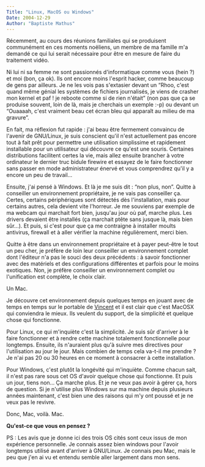 ```yaml
---
Title: "Linux, MacOS ou Windows"
Date: 2004-12-29
Author: "Baptiste Mathus"
---
```




Récemment, au cours des réunions familiales qui se produisent
communément en ces moments noëliens, un membre de ma famille m'a demandé
ce qui lui serait nécessaire pour être en mesure de faire du traitement
vidéo.

Ni lui ni sa femme ne sont passionnés d'informatique comme vous (hein ?)
et moi (bon, ça ok). Ils ont encore moins l'esprit hacker, comme
beaucoup de gens par ailleurs. Je ne les vois pas s'extasier devant un
“Rhoo, c'est quand même génial les systèmes de fichiers journalisés, je
viens de crasher mon kernel et paf ! je reboote comme si de rien
n'était” (non pas que ça se produise souvent, loin de là, mais je
cherchais un exemple :-p) ou devant un “Ouaaaah, c'est vraiment beau cet
écran bleu qui apparaît au milieu de ma gravure”.

En fait, ma réflexion fut rapide : j'ai beau être fermement convaincu de
l'avenir de GNU/Linux, je suis conscient qu'il n'est actuellement pas
encore tout à fait prêt pour permettre une utilisation simplissime et
rapidement installable pour un utilisateur qui découvre ce qu'est une
souris. Certaines distributions facilitent certes la vie, mais allez
ensuite brancher à votre ordinateur le dernier truc bidule firewire et
essayez de le faire fonctionner sans passer en mode administrateur
énervé et vous comprendrez qu'il y a encore un peu de travail...

Ensuite, j'ai pensé à Windows. Et là je me suis dit : “non plus, non”.
Quitte à conseiller un environnement propriétaire, je ne vais pas
conseiller ça. Certes, certains périphériques sont détectés dès
l'installation, mais pour certains autres, cela devient vite l'horreur.
Je me souviens par exemple de ma webcam qui marchait fort bien, jusqu'au
jour où paf, marche plus. Les drivers devaient être installés (ça
marchait ptête sans jusque là, mais bien sûr...). Et puis, si c'est pour
que ça me contraigne à installer moults antivirus, firewall et à aller
vérifier la machine régulièrement, merci bien.

Quitte à être dans un environnement propriétaire et à payer peut-être le
tout un peu cher, je préfère de loin leur conseiller un environnement
complet dont l'éditeur n'a pas le souci des deux précédents : à savoir
fonctionner avec des matériels et des configurations différentes et
parfois pour le moins exotiques. Non, je préfère conseiller un
environnement complet ou l'unification est complète, le choix clair.

Un Mac.

Je découvre cet environnement depuis quelques temps en jouant avec de
temps en temps sur le portable de [Vincent](http://genezys.net) et il
est clair que c'est MacOSX qui conviendra le mieux. Ils veulent du
support, de la simplicité et quelque chose qui fonctionne.

Pour Linux, ce qui m'inquiète c'est la simplicité. Je suis sûr d'arriver
à le faire fonctionner et à rendre cette machine totalement
fonctionnelle pour longtemps. Ensuite, ils n'auraient plus qu'à suivre
mes directives pour l'utilisation au jour le jour. Mais combien de temps
cela va-t-il me prendre ? Je n'ai pas 20 ou 30 heures en ce moment à
consacrer à cette installation.

Pour Windows, c'est plutôt la longévité qui m'inquiète. Comme chacun
sait, il n'est pas rare sous cet OS d'avoir quelque chose qui
fonctionne. Et puis un jour, tiens non... Ça marche plus. Et je ne veux
pas avoir à gérer ça, hors de question. Si je n'utilise plus Windows sur
ma machine depuis plusieurs années maintenant, c'est bien une des
raisons qui m'y ont poussé et je ne veux pas le revivre.

Donc, Mac, voilà. Mac.

**Qu'est-ce que vous en pensez ?**

PS : Les avis que je donne ici des trois OS cités sont ceux issus de mon
expérience personnelle. Je connais assez bien windows pour l'avoir
longtemps utilisé avant d'arriver à GNU/Linux. Je connais peu Mac, mais
le peu que j'en ai vu et entendu semble aller largement dans mon sens.

